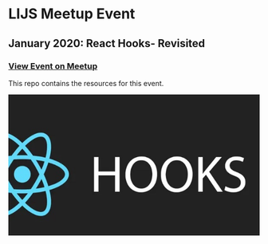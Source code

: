 # LIJS Meetup Event
## January 2020: React Hooks- Revisited
### [View Event on Meetup](https://www.meetup.com/long-island-javascript/events/zjlpklybccbmc/)

This repo contains the resources for this event.

![Event Graphic](event-graphic.jpeg)

